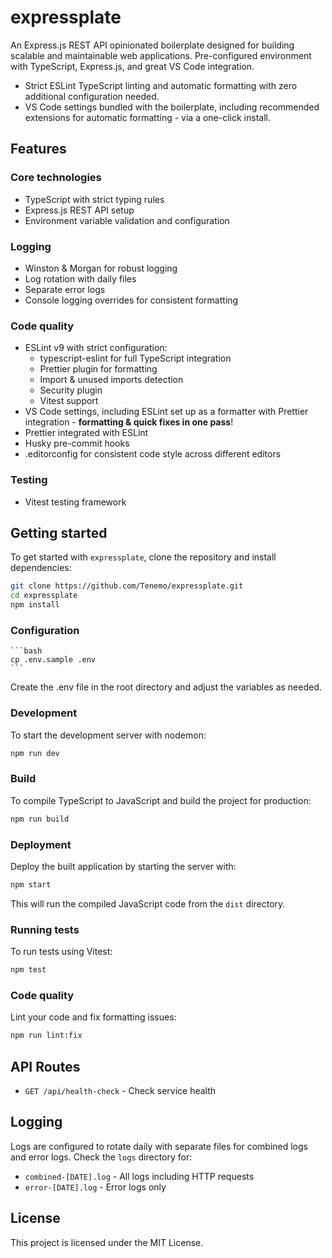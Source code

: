 # expressplate

An Express.js REST API opinionated boilerplate designed for building scalable and maintainable web applications. Pre-configured environment with TypeScript, Express.js, and great VS Code integration.

- Strict ESLint TypeScript linting and automatic formatting with zero additional configuration needed.
- VS Code settings bundled with the boilerplate, including recommended extensions for automatic formatting - via a one-click install.

## Features

### Core technologies

- TypeScript with strict typing rules
- Express.js REST API setup
- Environment variable validation and configuration

### Logging

- Winston & Morgan for robust logging
- Log rotation with daily files
- Separate error logs
- Console logging overrides for consistent formatting

### Code quality

- ESLint v9 with strict configuration:
    - typescript-eslint for full TypeScript integration
    - Prettier plugin for formatting
    - Import & unused imports detection
    - Security plugin
    - Vitest support
- VS Code settings, including ESLint set up as a formatter with Prettier integration - **formatting & quick fixes in one pass**!
- Prettier integrated with ESLint
- Husky pre-commit hooks
- .editorconfig for consistent code style across different editors

### Testing

- Vitest testing framework

## Getting started

To get started with `expressplate`, clone the repository and install dependencies:

```bash
git clone https://github.com/Tenemo/expressplate.git
cd expressplate
npm install
```

### Configuration

    ```bash
    cp .env.sample .env
    ```

Create the .env file in the root directory and adjust the variables as needed.

### Development

To start the development server with nodemon:

```bash
npm run dev
```

### Build

To compile TypeScript to JavaScript and build the project for production:

```bash
npm run build
```

### Deployment

Deploy the built application by starting the server with:

```bash
npm start
```

This will run the compiled JavaScript code from the `dist` directory.

### Running tests

To run tests using Vitest:

```bash
npm test
```

### Code quality

Lint your code and fix formatting issues:

```bash
npm run lint:fix
```

## API Routes

- `GET /api/health-check` - Check service health

## Logging

Logs are configured to rotate daily with separate files for combined logs and error logs. Check the `logs` directory for:

- `combined-[DATE].log` - All logs including HTTP requests
- `error-[DATE].log` - Error logs only

## License

This project is licensed under the MIT License.

